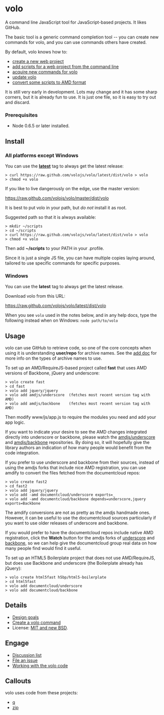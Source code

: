 # volo

A command line JavaScript tool for JavaScript-based projects. It likes
GitHub.

The basic tool is a generic command completion tool -- you can create new
commands for volo, and you can use commands others have created.

By default, volo knows how to:

* [create a new web project](https://github.com/volojs/volo/blob/master/volo/create/doc.md)
* [add scripts for a web project from the command line](https://github.com/volojs/volo/blob/master/volo/add/doc.md)
* [acquire new commands for volo](https://github.com/volojs/volo/blob/master/volo/acquire/doc.md)
* [update volo](https://github.com/volojs/volo/blob/master/volo/rejuvenate/doc.md)
* [convert some scripts to AMD format](https://github.com/volojs/volo/blob/master/volo/amdify/doc.md)

It is still very early in development. Lots may change and it has some sharp
corners, but it is already fun to use. It is just one file, so it is
easy to try out and discard.

### Prerequisites

* Node 0.6.5 or later installed.

## Install

### All platforms except Windows

You can use the **[latest](https://raw.github.com/volojs/volo/latest/dist/volo)** tag to always get the latest release:

    > curl https://raw.github.com/volojs/volo/latest/dist/volo > volo
    > chmod +x volo

If you like to live dangerously on the edge, use the master version:

https://raw.github.com/volojs/volo/master/dist/volo

It is best to put volo in your path, but *do not* install it as root.

Suggested path so that it is always available:

    > mkdir ~/scripts
    > cd ~/scripts
    > curl https://raw.github.com/volojs/volo/latest/dist/volo > volo
    > chmod +x volo

Then add **~/scripts** to your PATH in your .profile.

Since it is just a single JS file, you can have multiple copies laying around,
tailored to use specific commands for specific purposes.

### Windows

You can use the **latest** tag to always get the latest release.

Download volo from this URL:

   https://raw.github.com/volojs/volo/latest/dist/volo

When you see `volo` used in the notes below, and in any help docs, type the
following instead when on Windows: `node path/to/volo`

## Usage

volo can use GitHub to retrieve code, so one of the core concepts when using
it is understanding **user/repo** for archive names. See the
[add doc](https://github.com/volojs/volo/blob/master/volo/add/doc.md) for more
info on the types of archive names to use.

To set up an AMD/RequireJS-based project called **fast** that uses AMD versions of
Backbone, jQuery and underscore:

    > volo create fast
    > cd fast
    > volo add jquery/jquery
    > volo add amdjs/underscore  (fetches most recent version tag with AMD)
    > volo add amdjs/backbone    (fetches most recent version tag with AMD)

Then modify www/js/app.js to require the modules you need and add your app logic.

If you want to indicate your desire to see the AMD changes integrated directly
into underscore or backbone, please watch the
[amdjs/underscore](https://github.com/amdjs/underscore) and
[amdjs/backbone](https://github.com/amdjs/backbone)
repositories. By doing so, it will hopefully give the library authors an
indication of how many people would benefit from the code integration.

If you prefer to use underscore and backbone from their sources, instead of
using the amdjs forks that include nice AMD registration, you can use amdify
to convert the files fetched from the documentcloud repos:

    > volo create fast2
    > cd fast2
    > volo add jquery/jquery
    > volo add -amd documentcloud/underscore exports=_
    > volo add -amd documentcloud/backbone depends=underscore,jquery exports=Backbone

The amdify conversions are not as pretty as the amdjs handmade ones. However,
it can be useful to use the documentcloud sources particularly if you want to
use older releases of underscore and backbone.

If you would prefer to have the documentcloud repos include native AMD registration,
click the **Watch** button for the amdjs forks of [underscore](https://github.com/amdjs/underscore)
and [backbone](https://github.com/amdjs/backbone), so we can help give the
documentcloud group real data on how many people find would find it useful.

To set up an HTML5 Boilerplate project that does not use AMD/RequireJS, but does
use Backbone and underscore (the Boilerplate already has jQuery):

    > volo create html5fast h5bp/html5-boilerplate
    > cd html5fast
    > volo add documentcloud/underscore
    > volo add documentcloud/backbone

## Details

* [Design goals](https://github.com/volojs/volo/blob/master/docs/designGoals.md)
* [Create a volo command](https://github.com/volojs/volo/blob/master/docs/createCommand.md)
* License: [MIT and new BSD](https://github.com/volojs/volo/blob/master/LICENSE).

## Engage

* [Discussion list](http://groups.google.com/group/volojs)
* [File an issue](https://github.com/volojs/volo/issues)
* [Working with the volo code](https://github.com/volojs/volo/blob/master/docs/workingWithCode.md)

## Callouts

volo uses code from these projects:

* [q](https://github.com/kriskowal/q)
* [zip](https://github.com/kriskowal/zip)
